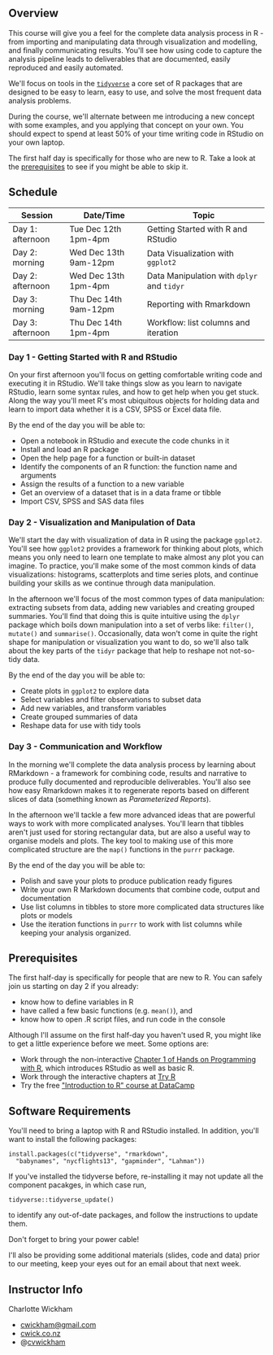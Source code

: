 Overview
--------

This course will give you a feel for the complete data analysis process
in R - from importing and manipulating data through visualization and
modelling, and finally communicating results. You'll see how using code
to capture the analysis pipeline leads to deliverables that are
documented, easily reproduced and easily automated.

We'll focus on tools in the [`tidyverse`](https://www.tidyverse.org/) a
core set of R packages that are designed to be easy to learn, easy to
use, and solve the most frequent data analysis problems.

During the course, we'll alternate between me introducing a new concept
with some examples, and you applying that concept on your own. You
should expect to spend at least 50% of your time writing code in RStudio
on your own laptop.

The first half day is specifically for those who are new to R. Take a
look at the [prerequisites](#prerequisites) to see if you might be able
to skip it.

Schedule
--------

<table>
<colgroup>
<col width="22%" />
<col width="30%" />
<col width="47%" />
</colgroup>
<thead>
<tr class="header">
<th>Session</th>
<th>Date/Time</th>
<th>Topic</th>
</tr>
</thead>
<tbody>
<tr class="odd">
<td>Day 1: afternoon</td>
<td>Tue Dec 12th 1pm-4pm</td>
<td>Getting Started with R and RStudio</td>
</tr>
<tr class="even">
<td>Day 2: morning</td>
<td>Wed Dec 13th 9am-12pm</td>
<td>Data Visualization with <code>ggplot2</code></td>
</tr>
<tr class="odd">
<td>Day 2: afternoon</td>
<td>Wed Dec 13th 1pm-4pm</td>
<td>Data Manipulation with <code>dplyr</code> and <code>tidyr</code></td>
</tr>
<tr class="even">
<td>Day 3: morning</td>
<td>Thu Dec 14th 9am-12pm</td>
<td>Reporting with Rmarkdown</td>
</tr>
<tr class="odd">
<td>Day 3: afternoon</td>
<td>Thu Dec 14th 1pm-4pm</td>
<td>Workflow: list columns and iteration</td>
</tr>
</tbody>
</table>

### Day 1 - Getting Started with R and RStudio

On your first afternoon you'll focus on getting comfortable writing code
and executing it in RStudio. We'll take things slow as you learn to
navigate RStudio, learn some syntax rules, and how to get help when you
get stuck. Along the way you'll meet R's most ubiquitous objects for
holding data and learn to import data whether it is a CSV, SPSS or Excel
data file.

By the end of the day you will be able to:

-   Open a notebook in RStudio and execute the code chunks in it
-   Install and load an R package
-   Open the help page for a function or built-in dataset
-   Identify the components of an R function: the function name and
    arguments
-   Assign the results of a function to a new variable
-   Get an overview of a dataset that is in a data frame or tibble
-   Import CSV, SPSS and SAS data files

### Day 2 - Visualization and Manipulation of Data

We'll start the day with visualization of data in R using the package
`ggplot2`. You'll see how `ggplot2` provides a framework for thinking
about plots, which means you only need to learn one template to make
almost any plot you can imagine. To practice, you'll make some of the
most common kinds of data visualizations: histograms, scatterplots and
time series plots, and continue building your skills as we continue
through data manipulation.

In the afternoon we'll focus of the most common types of data
manipulation: extracting subsets from data, adding new variables and
creating grouped summaries. You'll find that doing this is quite
intuitive using the `dplyr` package which boils down manipulation into a
set of verbs like: `filter()`, `mutate()` and `summarise()`.
Occasionally, data won't come in quite the right shape for manipulation
or visualization you want to do, so we'll also talk about the key parts
of the `tidyr` package that help to reshape not not-so-tidy data.

By the end of the day you will be able to:

-   Create plots in `ggplot2` to explore data
-   Select variables and filter observations to subset data
-   Add new variables, and transform variables
-   Create grouped summaries of data
-   Reshape data for use with tidy tools

### Day 3 - Communication and Workflow

In the morning we'll complete the data analysis process by learning
about RMarkdown - a framework for combining code, results and narrative
to produce fully documented and reproducible deliverables. You'll also
see how easy Rmarkdown makes it to regenerate reports based on different
slices of data (something known as *Parameterized Reports*).

In the afternoon we'll tackle a few more advanced ideas that are
powerful ways to work with more complicated analyses. You'll learn that
tibbles aren't just used for storing rectangular data, but are also a
useful way to organise models and plots. The key tool to making use of
this more complicated structure are the `map()` functions in the `purrr`
package.

By the end of the day you will be able to:

-   Polish and save your plots to produce publication ready figures
-   Write your own R Markdown documents that combine code, output and
    documentation
-   Use list columns in tibbles to store more complicated data
    structures like plots or models
-   Use the iteration functions in `purrr` to work with list columns
    while keeping your analysis organized.

Prerequisites
-------------

The first half-day is specifically for people that are new to R. You can
safely join us starting on day 2 if you already:

-   know how to define variables in R
-   have called a few basic functions (e.g. `mean()`), and
-   know how to open .R script files, and run code in the console

Although I'll assume on the first half-day you haven't used R, you might
like to get a little experience before we meet. Some options are:

-   Work through the non-interactive [Chapter 1 of Hands on Programming
    with
    R](https://www.safaribooksonline.com/library/view/hands-on-programming-with/9781449359089/ch01.html),
    which introduces RStudio as well as basic R.
-   Work through the interactive chapters at [Try
    R](http://tryr.codeschool.com/)
-   Try the free ["Introduction to R" course at
    DataCamp](https://www.datacamp.com/courses/free-introduction-to-r)

Software Requirements
---------------------

You'll need to bring a laptop with R and RStudio installed. In addition,
you'll want to install the following packages:

    install.packages(c("tidyverse", "rmarkdown",
      "babynames", "nycflights13", "gapminder", "Lahman"))

If you've installed the tidyverse before, re-installing it may not
update all the component pacakges, in which case run,

    tidyverse::tidyverse_update()

to identify any out-of-date packages, and follow the instructions to
update them.

Don't forget to bring your power cable!

I'll also be providing some additional materials (slides, code and data)
prior to our meeting, keep your eyes out for an email about that next
week.

Instructor Info
---------------

Charlotte Wickham

-   [cwickham@gmail.com](cwickham@gmail.com)
-   [cwick.co.nz](http://www.cwick.co.nz)
-   @[cvwickham](http://www.twitter.com/cvwickham)

